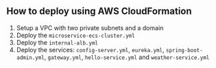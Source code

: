 How to deploy using AWS CloudFormation
-
1. Setup a VPC with two private subnets and a domain
2. Deploy the `microservice-ecs-cluster.yml`
3. Deploy the `internal-alb.yml`
4. Deploy the services: `config-server.yml`, `eureka.yml`, `spring-boot-admin.yml`, `gateway.yml`, `hello-service.yml` and `weather-service.yml`
